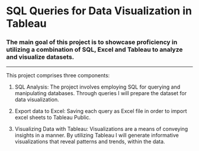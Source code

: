 # SQL Queries for Data Visualization in Tableau 

### The main goal of this project is to showcase proficiency in utilizing a combination of SQL, Excel and Tableau to analyze and visualize datasets. 
----
This project comprises three components:

1. SQL Analysis: The project involves employing SQL for querying and manipulating databases. Through queries I will prepare the dataset for data visualization.

2. Export data to Excel: Saving each query as Excel file in order to import excel sheets to Tableau Public.

3. Visualizing Data with Tableau: Visualizations are a means of conveying insights in a manner. By utilizing Tableau I will generate informative visualizations that reveal patterns and trends, within the data.
